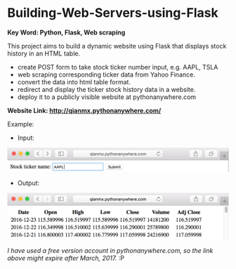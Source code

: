 # Building-Web-Servers-using-Flask
**Key Word: Python, Flask, Web scraping**

This project aims to build a dynamic website using Flask that displays stock history in an HTML table. 

* create POST form to take stock ticker number input, e.g. AAPL, TSLA
* web scraping corresponding ticker data from Yahoo Finance.
* convert the data into html table format.
* redirect and display the ticker stock history data in a website.
* deploy it to a publicly visible website at pythonanywhere.com

**Website Link: http://qianmx.pythonanywhere.com/**

Example: 

* Input:

![alt tag](https://github.com/qianmx/Building-Web-Servers-using-Flask/blob/master/screenshot/submit_form.png)

* Output:

![alt tag](https://github.com/qianmx/Building-Web-Servers-using-Flask/blob/master/screenshot/output.png)

_I have used a free version account in pythonanywhere.com, so the link above might expire after March, 2017._ :P
